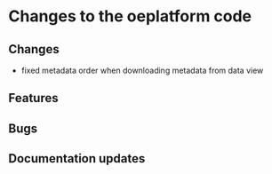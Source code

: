 # Changes to the oeplatform code

## Changes
- fixed metadata order when downloading metadata from data view

## Features

## Bugs

## Documentation updates
